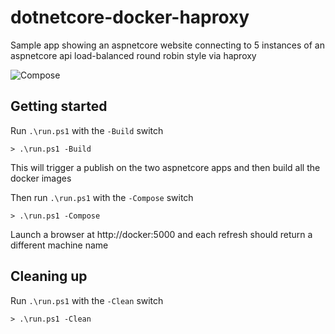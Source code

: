 # dotnetcore-docker-haproxy

Sample app showing an aspnetcore website connecting to 5 instances of an aspnetcore api load-balanced round robin style via haproxy

![Compose](http://i.imgur.com/Owk9CHw.png)

## Getting started

Run `.\run.ps1` with the `-Build` switch

    > .\run.ps1 -Build

This will trigger a publish on the two aspnetcore apps and then build all the docker images

Then run `.\run.ps1` with the `-Compose` switch

    > .\run.ps1 -Compose

Launch a browser at http://docker:5000 and each refresh should return a different machine name

## Cleaning up

Run `.\run.ps1` with the `-Clean` switch

    > .\run.ps1 -Clean

